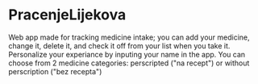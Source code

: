 # PracenjeLijekova
Web app made for tracking medicine intake; you can add your medicine, change it, delete it, and check it off from your list when you take it.
Personalize your experiance by inputing your name in the app.
You can choose from 2 medicine categories: perscripted ("na recept") or without perscription ("bez recepta") 
